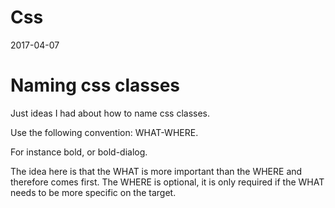 Css
==========
2017-04-07




Naming css classes
====================
Just ideas I had about how to name css classes.
  
Use the following convention: WHAT-WHERE.

For instance bold, or bold-dialog.


The idea here is that the WHAT is more important than the WHERE and therefore comes first.
The WHERE is optional, it is only required if the WHAT needs to be more specific on the target. 
  
  
  